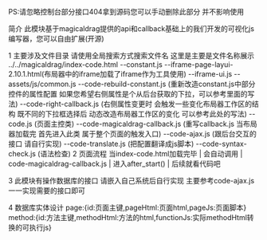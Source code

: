 PS:请忽略控制台部分接口404拿到源码您可以手动删除此部分 并不影响使用

简介
此模块基于magicaldrag提供的api和callback基础上的我们开发的可视化js编写器，您可以自由扩展(开源)

1 主要涉及文件目录 请使用全局搜索方式搜索文件名 这里是主要是文件名称展示
../../magicaldrag/index-code.html
    --constant.js
    --iframe-page-layui-2.10.1.html(布局器中的iframe加载了iframe作为工具使用)
        --iframe-ui.js
        --assets/js/common.js
    --code-rebuild-constant.js (重新改造constant.js中部分控件的属性配置 如果您希望右侧属性是个从后台获取的下拉，可以参考里面的写法)
    --code-right-callback.js   (右侧属性变更时 会触发一些变化布局器工作区的结构 既不同的下拉框选择后 动态改造布局器工作区的变化 可以参考此处的写法)
    --code.js                   (页面主控类)
    --code-magicaldrag-callback.js (重写callback.js 当布局器加载完 首先进入此类 属于整个页面的触发入口)
    --code-ajax.js              (跟后台交互的接口 请自行实现)
    --code-translate.js              (把配置翻译成js脚本)
    --code-syntax-check.js              (语法检查)
2 页面流程
当index-code.html加载完毕
                |
             会自动调用
                |
 code-magicaldrag-callback.js
                |
                进入after_start()
                |
                后续就看代码吧

3 此模块有操作数据库的接口 请嵌入自己系统后自行实现
    主要参考code-ajax.js 一一实现需要的接口即可


4 数据库实体设计
    page:{id:页面主键,pageHtml:页面html,pageJs:页面脚本}
    method:{id:方法主键,methodHtml:方法的html,functionJs:实际methodHtml转换的可执行js}
